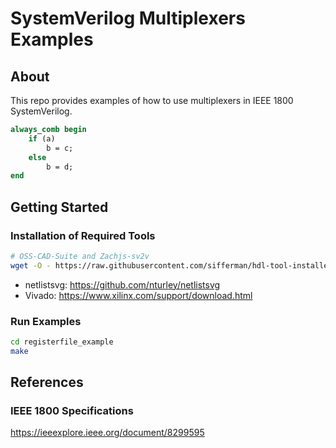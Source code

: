 
# SystemVerilog Multiplexers Examples

## About

This repo provides examples of how to use multiplexers in IEEE 1800 SystemVerilog.

```systemverilog
always_comb begin
    if (a)
        b = c;
    else
        b = d;
end
```

## Getting Started

### Installation of Required Tools

```bash
# OSS-CAD-Suite and Zachjs-sv2v
wget -O - https://raw.githubusercontent.com/sifferman/hdl-tool-installer/main/install | bash -s -- <build_dir> --oss-cad-suite --zachjs-sv2v
```

* netlistsvg: <https://github.com/nturley/netlistsvg>
* Vivado: <https://www.xilinx.com/support/download.html>

### Run Examples

```bash
cd registerfile_example
make
```

## References

### IEEE 1800 Specifications

<https://ieeexplore.ieee.org/document/8299595>
